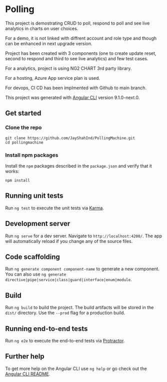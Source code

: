 # Polling

This project is demostrating CRUD to poll, respond to poll and see live analytics in charts on user choices. 

For a demo, it is not linked with diffrent account and role type and though can be enhanced in next upgrade version.

Project has been created with 3 components (one to create update reset, second to respond and third to see live analytics) and few test cases.

For a analytics, project is using NG2 CHART 3rd party library.

For a hosting, Azure App service plan is used.

For devops, CI CD has been implmented with Github to main branch.

This project was generated with [Angular CLI](https://github.com/angular/angular-cli) version 9.1.0-next.0.

## Get started

### Clone the repo

```shell
git clone https://github.com/JayShahInd/PollingMachine.git
cd pollingmachine
```

### Install npm packages

Install the `npm` packages described in the `package.json` and verify that it works:

```shell
npm install
```

## Running unit tests

Run `ng test` to execute the unit tests via [Karma](https://karma-runner.github.io).

## Development server

Run `ng serve` for a dev server. Navigate to `http://localhost:4200/`. The app will automatically reload if you change any of the source files.

## Code scaffolding

Run `ng generate component component-name` to generate a new component. You can also use `ng generate directive|pipe|service|class|guard|interface|enum|module`.

## Build

Run `ng build` to build the project. The build artifacts will be stored in the `dist/` directory. Use the `--prod` flag for a production build.

## Running end-to-end tests

Run `ng e2e` to execute the end-to-end tests via [Protractor](http://www.protractortest.org/).

## Further help

To get more help on the Angular CLI use `ng help` or go check out the [Angular CLI README](https://github.com/angular/angular-cli/blob/master/README.md).
